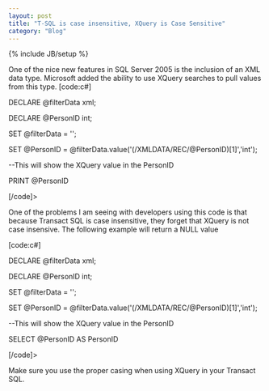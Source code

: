 ```yaml
---
layout: post
title: "T-SQL is case insensitive, XQuery is Case Sensitive"
category: "Blog"
---
```

{% include JB/setup %}

One of the nice new features in SQL Server 2005 is the inclusion of an XML data type. Microsoft added the ability to use XQuery searches to pull values from this type. [code:c#]

DECLARE @filterData xml;

DECLARE @PersonID int;

SET @filterData = '';

SET @PersonID = @filterData.value('(/XMLDATA/REC/@PersonID)[1]','int');

--This will show the XQuery value in the PersonID

PRINT @PersonID

[/code]>

One of the problems I am seeing with developers using this code is that because Transact SQL is case insensitive, they forget that XQuery is not case insensive. The following example will return a NULL value

[code:c#]

DECLARE @filterData xml;

DECLARE @PersonID int;

SET @filterData = '';

SET @PersonID = @filterData.value('(/XMLDATA/REC/@PersonID)[1]','int');

--This will show the XQuery value in the PersonID

SELECT @PersonID AS PersonID

[/code]>

Make sure you use the proper casing when using XQuery in your Transact SQL.